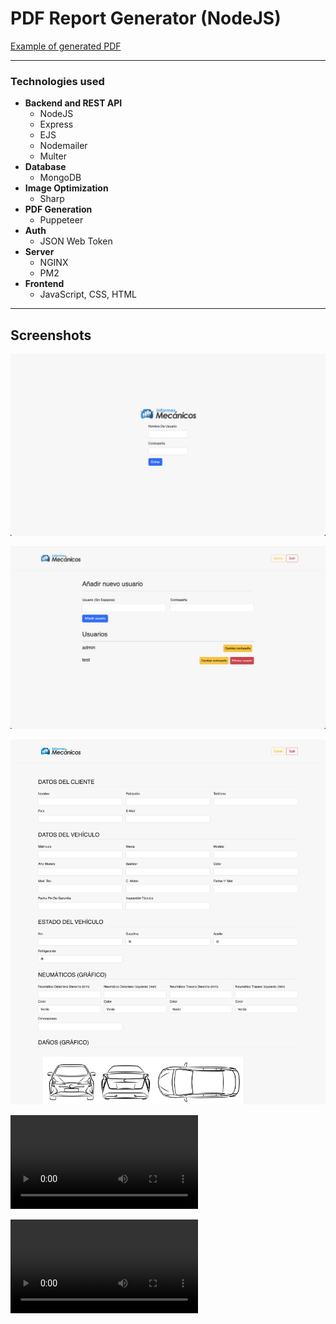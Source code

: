 # PDF Report Generator (NodeJS)

[Example of generated PDF](https://drive.google.com/file/d/1HpUP7YzteUlv0lOVorjed3aelX8a4FQB)


---


### Technologies used

- **Backend and REST API**
  - NodeJS
  - Express
  - EJS
  - Nodemailer
  - Multer
- **Database**
  - MongoDB
- **Image Optimization**
  - Sharp
- **PDF Generation**
  - Puppeteer
- **Auth**
  - JSON Web Token
- **Server**
  - NGINX
  - PM2
- **Frontend**
  - JavaScript, CSS, HTML


---


## Screenshots


![](https://github.com/GianMasto/node-pdf-report-generator/blob/main/readme/image1.jpg)


![](https://github.com/GianMasto/node-pdf-report-generator/blob/main/readme/image2.jpg)


![](https://github.com/GianMasto/node-pdf-report-generator/blob/main/readme/image3.jpg)


![](https://github.com/GianMasto/node-pdf-report-generator/blob/main/readme/video1.mov)


![](https://github.com/GianMasto/node-pdf-report-generator/blob/main/readme/video2.mov)

